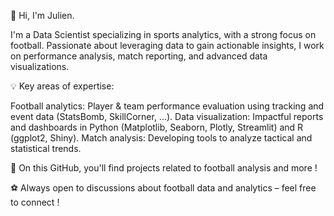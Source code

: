 👋 Hi, I'm Julien.

I'm a Data Scientist specializing in sports analytics, with a strong focus on football. 
Passionate about leveraging data to gain actionable insights, I work on performance analysis, match reporting, and advanced data visualizations.

💡 Key areas of expertise:

Football analytics: Player & team performance evaluation using tracking and event data (StatsBomb, SkillCorner, ...).
Data visualization: Impactful reports and dashboards in Python (Matplotlib, Seaborn, Plotly, Streamlit) and R (ggplot2, Shiny).
Match analysis: Developing tools to analyze tactical and statistical trends.

📂 On this GitHub, you'll find projects related to football analysis and more !

⚽ Always open to discussions about football data and analytics – feel free to connect !
